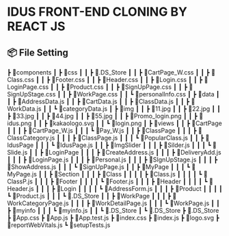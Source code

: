 # IDUS  FRONT-END CLONING BY REACT JS


## 📦 File Setting

 ┣ 📂components
 ┃ ┣ 📂css
 ┃ ┃ ┣ 📜.DS_Store
 ┃ ┃ ┣ 📜CartPage_W.css
 ┃ ┃ ┣ 📜Class.css
 ┃ ┃ ┣ 📜Footer.css
 ┃ ┃ ┣ 📜Header.css
 ┃ ┃ ┣ 📜Login.css
 ┃ ┃ ┣ 📜LoginPage.css
 ┃ ┃ ┣ 📜Product.css
 ┃ ┃ ┣ 📜SignUpPage.css
 ┃ ┃ ┣ 📜SignUpStage.css
 ┃ ┃ ┣ 📜WorkPage.css
 ┃ ┃ ┗ 📜personalInfo.css
 ┃ ┣ 📂data
 ┃ ┃ ┣ 📜AddressData.js
 ┃ ┃ ┣ 📜CartData.js
 ┃ ┃ ┣ 📜ClassData.js
 ┃ ┃ ┣ 📜WorkData.js
 ┃ ┃ ┗ 📜categoryData.js
 ┃ ┣ 📂img
 ┃ ┃ ┣ 📜11.jpg
 ┃ ┃ ┣ 📜22.jpg
 ┃ ┃ ┣ 📜33.jpg
 ┃ ┃ ┣ 📜44.jpg
 ┃ ┃ ┣ 📜55.jpg
 ┃ ┃ ┣ 📜Promo_login.png
 ┃ ┃ ┣ 📜idus.png
 ┃ ┃ ┣ 📜kakaologo.svg
 ┃ ┃ ┗ 📜login.png
 ┃ ┣ 📂views
 ┃ ┃ ┣ 📂CartPage
 ┃ ┃ ┃ ┣ 📜CartPage_W.js
 ┃ ┃ ┃ ┗ 📜Pay_W.js
 ┃ ┃ ┣ 📂ClassPage
 ┃ ┃ ┃ ┣ 📜ClassCategory.js
 ┃ ┃ ┃ ┣ 📜ClassPage.js
 ┃ ┃ ┃ ┗ 📜PopularClass.js
 ┃ ┃ ┣ 📂IdusPage
 ┃ ┃ ┃ ┗ 📜IdusPage.js
 ┃ ┃ ┣ 📂ImgSlider
 ┃ ┃ ┃ ┣ 📜Silder.js
 ┃ ┃ ┃ ┗ 📜Slide.js
 ┃ ┃ ┣ 📂LoginPage
 ┃ ┃ ┃ ┣ 📜CreateAddress.js
 ┃ ┃ ┃ ┣ 📜DeliveryAdd.js
 ┃ ┃ ┃ ┣ 📜LoginPage.js
 ┃ ┃ ┃ ┣ 📜Personal.js
 ┃ ┃ ┃ ┣ 📜SIgnUpStage.js
 ┃ ┃ ┃ ┣ 📜ShowAddress.js
 ┃ ┃ ┃ ┗ 📜SignUpPage.js
 ┃ ┃ ┣ 📂MyPage
 ┃ ┃ ┃ ┗ 📜MyPage.js
 ┃ ┃ ┣ 📂Section
 ┃ ┃ ┃ ┣ 📂Class
 ┃ ┃ ┃ ┃ ┣ 📜Class.js
 ┃ ┃ ┃ ┃ ┗ 📜ClassP.js
 ┃ ┃ ┃ ┣ 📂Footer
 ┃ ┃ ┃ ┃ ┗ 📜Footer.js
 ┃ ┃ ┃ ┣ 📂Header
 ┃ ┃ ┃ ┃ ┗ 📜Header.js
 ┃ ┃ ┃ ┣ 📂Login
 ┃ ┃ ┃ ┃ ┗ 📜AddressForm.js
 ┃ ┃ ┃ ┣ 📂Product
 ┃ ┃ ┃ ┃ ┗ 📜Product.js
 ┃ ┃ ┃ ┗ 📜.DS_Store
 ┃ ┃ ┣ 📂WorkPage
 ┃ ┃ ┃ ┣ 📜WorkCategoryPage.js
 ┃ ┃ ┃ ┣ 📜WorkDetailPage.js
 ┃ ┃ ┃ ┗ 📜WorkPage.js
 ┃ ┃ ┣ 📂myinfo
 ┃ ┃ ┃ ┗ 📜myinfo.js
 ┃ ┃ ┗ 📜.DS_Store
 ┃ ┗ 📜.DS_Store
 ┣ 📜.DS_Store
 ┣ 📜App.css
 ┣ 📜App.js
 ┣ 📜App.test.js
 ┣ 📜index.css
 ┣ 📜index.js
 ┣ 📜logo.svg
 ┣ 📜reportWebVitals.js
 ┗ 📜setupTests.js
